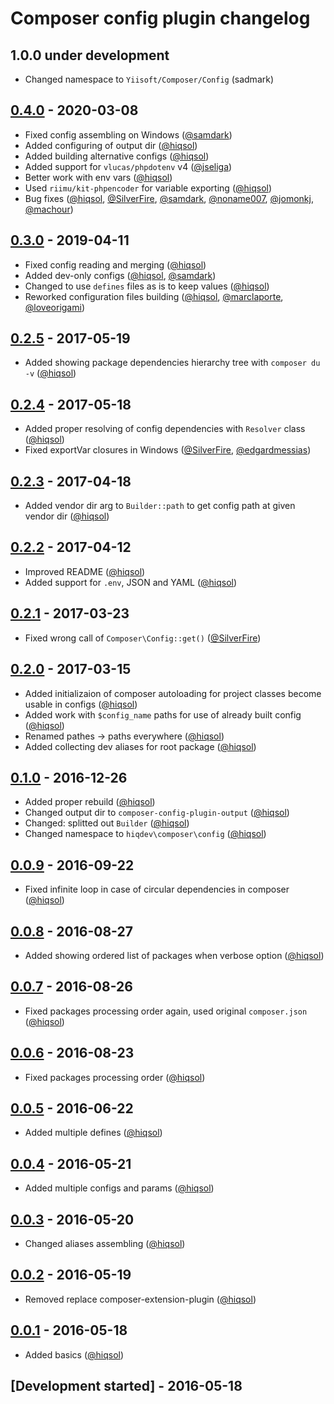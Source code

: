 # Composer config plugin changelog

## 1.0.0 under development

- Changed namespace to `Yiisoft/Composer/Config` (sadmark)

## [0.4.0] - 2020-03-08

- Fixed config assembling on Windows ([@samdark])
- Added configuring of output dir ([@hiqsol])
- Added building alternative configs ([@hiqsol])
- Added support for `vlucas/phpdotenv` v4 ([@jseliga])
- Better work with env vars ([@hiqsol])
- Used `riimu/kit-phpencoder` for variable exporting ([@hiqsol])
- Bug fixes ([@hiqsol], [@SilverFire], [@samdark], [@noname007], [@jomonkj], [@machour])

## [0.3.0] - 2019-04-11

- Fixed config reading and merging ([@hiqsol])
- Added dev-only configs ([@hiqsol], [@samdark])
- Changed to use `defines` files as is to keep values ([@hiqsol])
- Reworked configuration files building ([@hiqsol], [@marclaporte], [@loveorigami])

## [0.2.5] - 2017-05-19

- Added showing package dependencies hierarchy tree with `composer du -v` ([@hiqsol])

## [0.2.4] - 2017-05-18

- Added proper resolving of config dependencies with `Resolver` class ([@hiqsol])
- Fixed exportVar closures in Windows ([@SilverFire], [@edgardmessias])

## [0.2.3] - 2017-04-18

- Added vendor dir arg to `Builder::path` to get config path at given vendor dir ([@hiqsol])

## [0.2.2] - 2017-04-12

- Improved README ([@hiqsol])
- Added support for `.env`, JSON and YAML ([@hiqsol])

## [0.2.1] - 2017-03-23

- Fixed wrong call of `Composer\Config::get()` ([@SilverFire])

## [0.2.0] - 2017-03-15

- Added initializaion of composer autoloading for project classes become usable in configs ([@hiqsol])
- Added work with `$config_name` paths for use of already built config ([@hiqsol])
- Renamed pathes -> paths everywhere ([@hiqsol])
- Added collecting dev aliases for root package ([@hiqsol])

## [0.1.0] - 2016-12-26

- Added proper rebuild ([@hiqsol])
- Changed output dir to `composer-config-plugin-output` ([@hiqsol])
- Changed: splitted out `Builder` ([@hiqsol])
- Changed namespace to `hiqdev\composer\config` ([@hiqsol])

## [0.0.9] - 2016-09-22

- Fixed infinite loop in case of circular dependencies in composer ([@hiqsol])

## [0.0.8] - 2016-08-27

- Added showing ordered list of packages when verbose option ([@hiqsol])

## [0.0.7] - 2016-08-26

- Fixed packages processing order again, used original `composer.json` ([@hiqsol])

## [0.0.6] - 2016-08-23

- Fixed packages processing order ([@hiqsol])

## [0.0.5] - 2016-06-22

- Added multiple defines ([@hiqsol])

## [0.0.4] - 2016-05-21

- Added multiple configs and params ([@hiqsol])

## [0.0.3] - 2016-05-20

- Changed aliases assembling ([@hiqsol])

## [0.0.2] - 2016-05-19

- Removed replace composer-extension-plugin ([@hiqsol])

## [0.0.1] - 2016-05-18

- Added basics ([@hiqsol])

## [Development started] - 2016-05-18

[@SilverFire]: https://github.com/SilverFire
[d.naumenko.a@gmail.com]: https://github.com/SilverFire
[@tafid]: https://github.com/tafid
[andreyklochok@gmail.com]: https://github.com/tafid
[@BladeRoot]: https://github.com/BladeRoot
[bladeroot@gmail.com]: https://github.com/BladeRoot
[@hiqsol]: https://github.com/hiqsol
[sol@hiqdev.com]: https://github.com/hiqsol
[@edgardmessias]: https://github.com/edgardmessias
[edgardmessias@gmail.com]: https://github.com/edgardmessias
[@samdark]: https://github.com/samdark
[sam@rmcreative.ru]: https://github.com/samdark
[@loveorigami]: https://github.com/loveorigami
[loveorigami@mail.ru]: https://github.com/loveorigami
[@marclaporte]: https://github.com/marclaporte
[marc@laporte.name]: https://github.com/marclaporte
[@jseliga]: https://github.com/jseliga
[seliga.honza@gmail.com]: https://github.com/jseliga
[@machour]: https://github.com/machour
[machour@gmail.com]: https://github.com/machour
[@jomonkj]: https://github.com/jomonkj
[jomon.entero@gmail.com]: https://github.com/jomonkj
[@noname007]: https://github.com/noname007
[soul11201@gmail.com]: https://github.com/noname007
[Under development]: https://github.com/yiisoft/composer-config-plugin/compare/0.3.0...HEAD
[0.0.9]: https://github.com/yiisoft/composer-config-plugin/compare/0.0.8...0.0.9
[0.0.8]: https://github.com/yiisoft/composer-config-plugin/compare/0.0.7...0.0.8
[0.0.7]: https://github.com/yiisoft/composer-config-plugin/compare/0.0.6...0.0.7
[0.0.6]: https://github.com/yiisoft/composer-config-plugin/compare/0.0.5...0.0.6
[0.0.5]: https://github.com/yiisoft/composer-config-plugin/compare/0.0.4...0.0.5
[0.0.4]: https://github.com/yiisoft/composer-config-plugin/compare/0.0.3...0.0.4
[0.0.3]: https://github.com/yiisoft/composer-config-plugin/compare/0.0.2...0.0.3
[0.0.2]: https://github.com/yiisoft/composer-config-plugin/compare/0.0.1...0.0.2
[0.0.1]: https://github.com/yiisoft/composer-config-plugin/releases/tag/0.0.1
[0.1.0]: https://github.com/yiisoft/composer-config-plugin/compare/0.0.9...0.1.0
[0.2.0]: https://github.com/yiisoft/composer-config-plugin/compare/0.1.0...0.2.0
[0.2.1]: https://github.com/yiisoft/composer-config-plugin/compare/0.2.0...0.2.1
[0.2.2]: https://github.com/yiisoft/composer-config-plugin/compare/0.2.1...0.2.2
[0.2.3]: https://github.com/yiisoft/composer-config-plugin/compare/0.2.2...0.2.3
[0.2.4]: https://github.com/yiisoft/composer-config-plugin/compare/0.2.3...0.2.4
[0.2.5]: https://github.com/yiisoft/composer-config-plugin/compare/0.2.4...0.2.5
[0.3.0]: https://github.com/yiisoft/composer-config-plugin/compare/0.2.5...0.3.0
[0.4.0]: https://github.com/yiisoft/composer-config-plugin/compare/0.3.0...0.4.0
